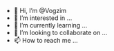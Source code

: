 - 👋 Hi, I’m @Vogzim
- 👀 I’m interested in ...
- 🌱 I’m currently learning ...
- 💞️ I’m looking to collaborate on ...
- 📫 How to reach me ...

<!---
Vogzim/Vogzim is a ✨ special ✨ repository because its `README.md` (this file) appears on your GitHub profile.
You can click the Preview link to take a look at your changes.
--->
